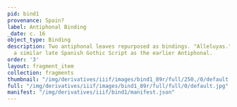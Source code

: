 ```yaml
---
pid: bind1
provenance: Spain?
label: Antiphonal Binding
_date: c. 16
object_type: Binding
description: Two antiphonal leaves repurposed as bindings. "Alleluyas." Written in
  a similar late Spanish Gothic Script as the earlier Antiphonal.
order: '3'
layout: fragment_item
collection: fragments
thumbnail: "/img/derivatives/iiif/images/bind1_89r/full/250,/0/default.jpg"
full: "/img/derivatives/iiif/images/bind1_89r/full/full/0/default.jpg"
manifest: "/img/derivatives/iiif/bind1/manifest.json"
---
```

